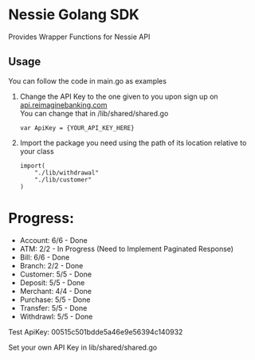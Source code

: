 # Nessie Golang SDK
Provides Wrapper Functions for Nessie API

## Usage
You can follow the code in main.go as examples

1. Change the API Key to the one given to you upon sign up on [api.reimaginebanking.com](http://api.reimaginebanking.com/ "Title")  
	You can change that in /lib/shared/shared.go 
	````
	var ApiKey = {YOUR_API_KEY_HERE}
	````
	
2. Import the package you need using the path of its location relative to your class
	````
	import(
    	"./lib/withdrawal"
    	"./lib/customer"
	)
	````


# Progress:
* Account: 6/6 - Done
* ATM: 2/2 - In Progress (Need to Implement Paginated Response)
* Bill: 6/6 - Done
* Branch: 2/2 - Done
* Customer: 5/5 - Done
* Deposit: 5/5 - Done
* Merchant: 4/4 - Done
* Purchase: 5/5 - Done
* Transfer: 5/5 - Done
* Withdrawl: 5/5 - Done

Test ApiKey: 00515c501bdde5a46e9e56394c140932


Set your own API Key in lib/shared/shared.go
